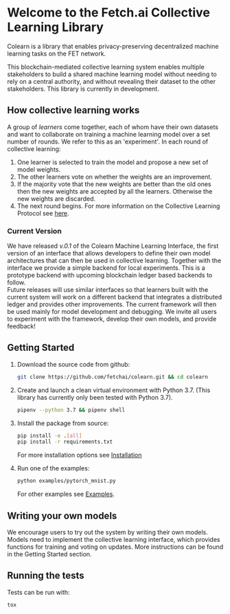 # Welcome to the Fetch.ai Collective Learning Library

Colearn is a library that enables privacy-preserving decentralized machine learning tasks on the FET network.

This blockchain-mediated collective learning system enables multiple stakeholders to build a shared machine learning model without needing to rely on a central authority,
and without revealing their dataset to the other stakeholders. This library is currently in development. 

## How collective learning works
A group of *learners* come together, each of whom have their own datasets and want to collaborate on training a machine learning model over a set number of rounds. We refer
to this as an 'experiment'.
In each round of collective learning:

1.  One learner is selected to train the model and propose a new set of model weights.
2.  The other learners vote on whether the weights are an improvement.
3.  If the majority vote that the new weights are better than the old ones then the new weights are accepted by all the learners. 
    Otherwise the new weights are discarded.
4. The next round begins.
For more information on the Collective Learning Protocol see [here](about.md).


### Current Version

We have released *v.0.1* of the Colearn Machine Learning Interface, the first version of an interface that allows developers to define their own model architectures that can then be used in collective learning. 
Together with the interface we provide a simple backend for local experiments. This is a prototype backend with upcoming blockchain ledger based backends to follow.  
Future releases will use similar interfaces so that learners built with the current system will work on a different backend that integrates a distributed ledger and provides other improvements.
The current framework will then be used mainly for model development and debugging.
We invite all users to experiment with the framework, develop their own models, and provide feedback!

## Getting Started
1. Download the source code from github:
   ```bash
   git clone https://github.com/fetchai/colearn.git && cd colearn
   ```
1. Create and launch a clean virtual environment with Python 3.7. 
   (This library has currently only been tested with Python 3.7).
   ```bash
   pipenv --python 3.7 && pipenv shell
   ```

2. Install the package from source:
    ```bash
    pip install -e .[all]
    pip install -r requirements.txt
    ```
   For more installation options see [Installation](./installation.md)
3. Run one of the examples:
    ```bash
    python examples/pytorch_mnist.py
    ``` 
    For other examples see [Examples](./examples.md).

## Writing your own models
We encourage users to try out the system by writing their own models. 
Models need to implement the collective learning interface, which provides functions for training and voting on updates.
More instructions can be found in the Getting Started section.

## Running the tests
Tests can be run with:
```
tox
```
